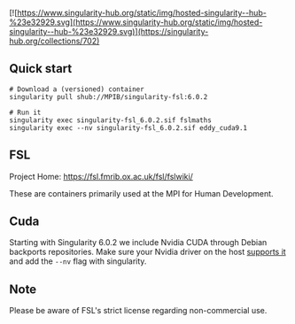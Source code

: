 [![https://www.singularity-hub.org/static/img/hosted-singularity--hub-%23e32929.svg](https://www.singularity-hub.org/static/img/hosted-singularity--hub-%23e32929.svg)](https://singularity-hub.org/collections/702)

## Quick start

```
# Download a (versioned) container
singularity pull shub://MPIB/singularity-fsl:6.0.2

# Run it
singularity exec singularity-fsl_6.0.2.sif fslmaths
singularity exec --nv singularity-fsl_6.0.2.sif eddy_cuda9.1
```

## FSL

Project Home: https://fsl.fmrib.ox.ac.uk/fsl/fslwiki/

These are containers primarily used at the MPI for Human Development.

## Cuda

Starting with Singularity 6.0.2 we include Nvidia CUDA through Debian backports repositories.
Make sure your Nvidia driver on the host [supports it](https://docs.nvidia.com/deploy/cuda-compatibility/index.html#binary-compatibility) and add the `--nv` flag with singularity.


## Note

Please be aware of FSL's strict license regarding non-commercial use.
